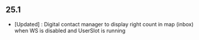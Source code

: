 ## 25.1 ##
- [Updated] : Digital contact manager to display right count in map (inbox) when WS is disabled and UserSlot is running